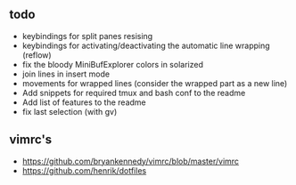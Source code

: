 todo
----

* keybindings for split panes resising
* keybindings for activating/deactivating the automatic line wrapping (reflow)
* fix the bloody MiniBufExplorer colors in solarized
* join lines in insert mode
* movements for wrapped lines (consider the wrapped part as a new line)
* Add snippets for required tmux and bash conf to the readme
* Add list of features to the readme
* fix last selection (with gv)

vimrc's
-------

* <https://github.com/bryankennedy/vimrc/blob/master/vimrc>
* <https://github.com/henrik/dotfiles>
